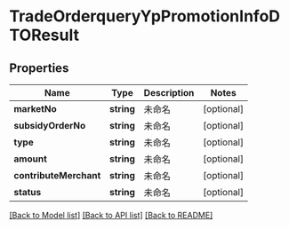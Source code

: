 # TradeOrderqueryYpPromotionInfoDTOResult

## Properties
Name | Type | Description | Notes
------------ | ------------- | ------------- | -------------
**marketNo** | **string** | 未命名 | [optional] 
**subsidyOrderNo** | **string** | 未命名 | [optional] 
**type** | **string** | 未命名 | [optional] 
**amount** | **string** | 未命名 | [optional] 
**contributeMerchant** | **string** | 未命名 | [optional] 
**status** | **string** | 未命名 | [optional] 

[[Back to Model list]](../README.md#documentation-for-models) [[Back to API list]](../README.md#documentation-for-api-endpoints) [[Back to README]](../README.md)


